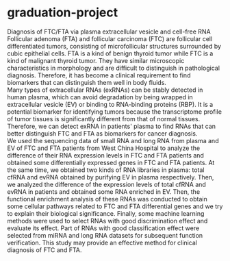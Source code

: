 # graduation-project
Diagnosis of FTC/FTA via plasma extracellular vesicle and cell-free RNA
Follicular adenoma (FTA) and follicular carcinoma (FTC) are follicular cell differentiated tumors, consisting of microfollicular structures surrounded by cubic epithelial cells. FTA is a kind of benign thyroid tumor while FTC is a kind of malignant thyroid tumor. They have similar microscopic characteristics in morphology and are difficult to distinguish in pathological diagnosis. Therefore, it has become a clinical requirement to find biomarkers that can distinguish them well in body fluids.  
Many types of extracellular RNAs (exRNAs) can be stably detected in human plasma, which can avoid degradation by being wrapped in extracellular vesicle (EV) or binding to RNA-binding proteins (RBP). It is a potential biomarker for identifying tumors because the transcriptome profile of tumor tissues is significantly different from that of normal tissues. Therefore, we can detect exRNA in patients' plasma to find RNAs that can better distinguish FTC and FTA as biomarkers for cancer diagnosis.  
We used the sequencing data of small RNA and long RNA from plasma and EV of FTC and FTA patients from West China Hospital to analyze the difference of their RNA expression levels in FTC and FTA patients and obtained some differentially expressed genes in FTC and FTA patients. At the same time, we obtained two kinds of RNA libraries in plasma: total cfRNA and evRNA obtained by purifying EV in plasma respectively. Then, we analyzed the difference of the expression levels of total cfRNA and evRNA in patients and obtained some RNA enriched in EV. Then, the functional enrichment analysis of these RNAs was conducted to obtain some cellular pathways related to FTC and FTA differential genes and we try to explain their biological significance. Finally, some machine learning methods were used to select RNAs with good discrimination effect and evaluate its effect. Part of RNAs with good classification effect were selected from miRNA and long RNA datasets for subsequent function verification. This study may provide an effective method for clinical diagnosis of FTC and FTA.
